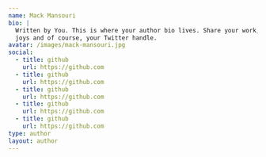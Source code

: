 ```yaml
---
name: Mack Mansouri
bio: |
  Written by You. This is where your author bio lives. Share your work, your
  joys and of course, your Twitter handle.
avatar: /images/mack-mansouri.jpg
social:
  - title: github
    url: https://github.com
  - title: github
    url: https://github.com
  - title: github
    url: https://github.com
  - title: github
    url: https://github.com
  - title: github
    url: https://github.com
type: author
layout: author
---
```

